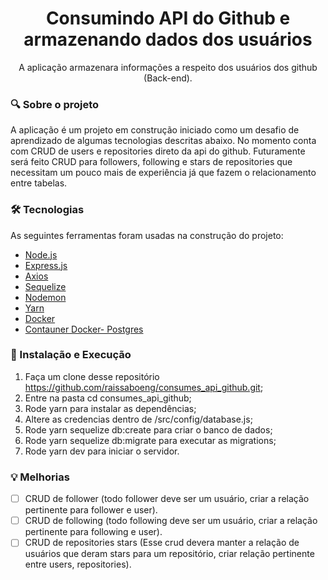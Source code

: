 <h1 align="center">Consumindo API do Github e armazenando dados dos usuários</h1> 
<p align="center">A aplicação armazenara informações a respeito dos usuários dos github (Back-end).</p>


### :mag: Sobre o projeto 
A aplicação é um projeto em construção iniciado como um desafio de aprendizado de algumas tecnologias descritas abaixo. No momento conta com CRUD de users e repositories direto da api do github.
Futuramente será feito CRUD para followers, following e stars de repositories que necessitam um pouco mais de experiência já que fazem o relacionamento entre tabelas.

### 🛠 Tecnologias

As seguintes ferramentas foram usadas na construção do projeto:

- [Node.js](https://nodejs.org/en/)
- [Express.js](http://expressjs.com/)
- [Axios](https://www.npmjs.com/package/axios)
- [Sequelize](https://sequelize.org/)
- [Nodemon](https://www.npmjs.com/package/nodemon)
- [Yarn](https://yarnpkg.com/)
- [Docker](https://www.docker.com/)
- [Contauner Docker- Postgres](https://hub.docker.com/_/postgres)

### :key: Instalação e Execução
1. Faça um clone desse repositório https://github.com/raissaboeng/consumes_api_github.git;
2. Entre na pasta cd consumes_api_github;
3. Rode yarn para instalar as dependências;
4. Altere as credencias dentro de /src/config/database.js;
5. Rode yarn sequelize db:create para criar o banco de dados;
6. Rode yarn sequelize db:migrate para executar as migrations;
7. Rode yarn dev para iniciar o servidor.

### :bulb: Melhorias 

- [ ] CRUD de follower (todo follower deve ser um usuário, criar a relação pertinente para follower e user).
- [ ] CRUD de following (todo following deve ser um usuário, criar a relação pertinente para following e user).
- [ ] CRUD de repositories stars (Esse crud devera manter a relação de usuários que deram stars para um repositório, criar relação pertinente entre users, repositories).
